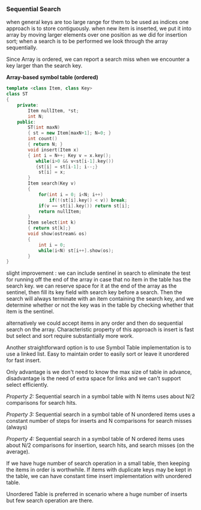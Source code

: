 ### Sequential Search

when general keys are too large range for them to be used as indices one approach is to store contiguously. when new item is inserted, we put it into array by moving larger elements over one position as we did for insertion sort; when a search is to be performed we look through the array sequentially.

Since Array is ordered, we can report a search miss when we encounter a key larger than the search key.

**Array-based symbol table (ordered)**

````c++
template <class Item, class Key>
class ST
{
    private:
    	Item nullItem, *st;
    	int N;
    public:
    	ST(int maxN)
        { st = new Item[maxN+1]; N=0; }
    	int count()
        { return N; }
    	void insert(Item x)
        { int i = N++; Key v = x.key();
           while(i>0 && v<st[i-1].key())
           {st[i] = st[i-1]; i--;}
        	st[i] = x;
        }
    	Item search(Key v)
        {
            for(int i = 0; i<N; i++)
                if(!(st[i].key() < v)) break;
            if(v == st[i].key()) return st[i];
            return nullItem;
        }
    	Item select(int k)
        { return st[k];}
    	void show(ostream& os)
        {
            int i = 0;
            while(i<N) st[i++].show(os);
        }
}
````

slight improvement : we can include sentinel in search to eliminate the test for running off the end of the array in case that no item in the table has the search key. we can reserve space for it at the end of the array as the sentinel, then fill its key field with search key before a search. Then the search will always terminate with an item containing the search key, and we determine whether or not the key was in the table by checking whether that item is the sentinel.

alternatively we could accept items in any order and then do sequential search on the array. Characteristic property of this approach is insert is fast but select and sort require substantially more work.

Another straightforward option is to use Symbol Table implementation is to use a linked list. Easy to maintain order to easily sort or leave it unordered for fast insert.

Only advantage is we don't need to know the max size of table in advance, disadvantage is the need of extra space for links and we can't support select efficiently.

*Property 2:* Sequential search in a symbol table with N items uses about N/2 comparisons for search hits.

*Property 3:* Sequential search in a symbol table of N unordered items uses a constant number of steps for inserts and N comparisons for search misses (always)

*Property 4:* Sequential search in a symbol table of N ordered items uses about N/2 comparisons for insertion, search hits, and search misses (on the average). 

If we have huge number of search operation in a small table, then keeping the items in order is worthwhile. If items with duplicate keys may be kept in the table, we can have constant time insert implementation with unordered table.

Unordered Table is preferred in scenario where a huge number of inserts but few search operation are there.